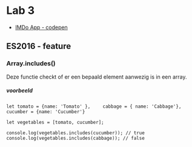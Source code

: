 # Lab 3

- [IMDo App - codepen](https://codepen.io/Boterbram/pen/LYOMKeP)


## ES2016 - feature
### Array.includes()

Deze functie checkt of er een bepaald element aanwezig is in een array.

##### voorbeeld

`let tomato = {name: 'Tomato' },` 
`    cabbage = { name: 'Cabbage'},` 
`    cucumber = {name: 'Cucumber'}` 

`let vegetables = [tomato, cucumber];` 

`console.log(vegetables.includes(cucumber)); // true` 
`console.log(vegetables.includes(cabbage)); // false` 

